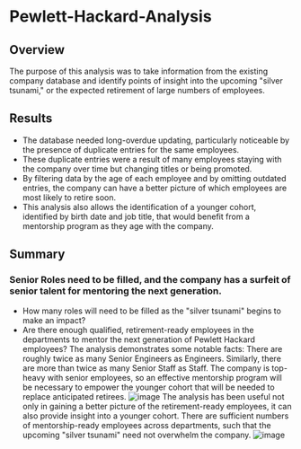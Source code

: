 # Pewlett-Hackard-Analysis

## Overview
The purpose of this analysis was to take information from the existing company database and identify points of insight into the upcoming "silver tsunami," or the expected retirement of large numbers of employees.

## Results
* The database needed long-overdue updating, particularly noticeable by the presence of duplicate entries for the same employees.
* These duplicate entries were a result of many employees staying with the company over time but changing titles or being promoted.
* By filtering data by the age of each employee and by omitting outdated entries, the company can have a better picture of which employees are most likely to retire soon. 
* This analysis also allows the identification of a younger cohort, identified by birth date and job title, that would benefit from a mentorship program as they age with the company.

## Summary
### Senior Roles need to be filled, and the company has a surfeit of senior talent for mentoring the next generation.
* How many roles will need to be filled as the "silver tsunami" begins to make an impact?
* Are there enough qualified, retirement-ready employees in the departments to mentor the next generation of Pewlett Hackard employees?
The analysis demonstrates some notable facts: There are roughly twice as many Senior Engineers as Engineers. Similarly, there are more than twice as many Senior Staff as Staff. The company is top-heavy with senior employees, so an effective mentorship program will be necessary to empower the younger cohort that will be needed to replace anticipated retirees.
![image](https://user-images.githubusercontent.com/91562577/144780710-b6767827-bc0d-4799-bba2-f048b232cdda.png)
The analysis has been useful not only in gaining a better picture of the retirement-ready employees, it can also provide insight into a younger cohort. There are sufficient numbers of mentorship-ready employees across departments, such that the upcoming "silver tsunami" need not overwhelm the company.
![image](https://user-images.githubusercontent.com/91562577/144781625-e4c179fd-8e70-4ff6-ba8c-96caf3947ce9.png)


